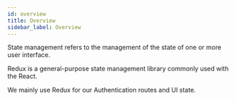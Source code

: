 ```yaml
---
id: overview
title: Overview
sidebar_label: Overview
---
```


State management refers to the management of the state of one or more user interface.

Redux is a general-purpose state management library commonly used with the React.

We mainly use Redux for our Authentication routes and UI state.